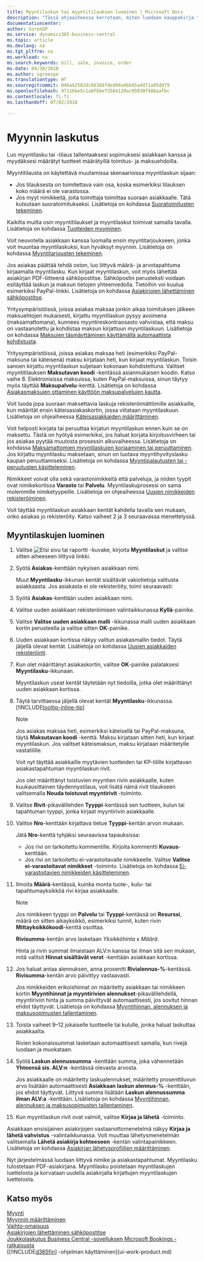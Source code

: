 ```yaml
---
title: Myyntilaskun tai myyntitilauksen luominen | Microsoft Docs
description: "Tässä ohjeaiheessa kerrotaan, miten luodaan kauppakirja tai myyntilasku tai myyntitilaus kirjaamaan asiakkaan kanssa tehty sopimus tuotteiden myynnistä tietyin ehdoin."
documentationcenter: 
author: SorenGP
ms.service: dynamics365-business-central
ms.topic: article
ms.devlang: na
ms.tgt_pltfrm: na
ms.workload: na
ms.search.keywords: bill, sale, invoice, order
ms.date: 04/30/2018
ms.author: sgroespe
ms.translationtype: HT
ms.sourcegitcommit: 046a42582dc66368fded90a4bb45add71a95d979
ms.openlocfilehash: 97116be5c1a0fbbef2564120ac95030f488aafbc
ms.contentlocale: fi-fi
ms.lasthandoff: 07/02/2018

---
```

# <a name="invoice-sales"></a>Myynnin laskutus
Luo myyntilasku tai -tilaus tallentaaksesi sopimuksesi asiakkaan kanssa ja myydäksesi määrätyt tuotteet määrätyillä toimitus- ja maksuehdoilla.  

Myyntitilausta on käytettävä muutamissa skenaarioissa myyntilaskun sijaan:  

* Jos tilauksesta on toimitettava vain osa, koska esimerkiksi tilauksen koko määrä ei ole varastossa.  
* Jos myyt nimikkeitä, joita toimittaja toimittaa suoraan asiakkaalle. Tätä kutsutaan suoratoimitukseksi. Lisätietoja on kohdassa [Suoratoimitusten tekeminen](sales-how-drop-shipment.md).  

Kaikilta muilta osin myyntitilaukset ja myyntilaskut toimivat samalla tavalla. Lisätietoja on kohdassa [Tuotteiden myyminen](sales-how-sell-products.md).

Voit neuvotella asiakkaan kanssa luomalla ensin myyntitarjoukseen, jonka voit muuntaa myyntilaskuksi, kun hyväksyt myynnin. Lisätietoja on kohdassa [Myyntitarjousten tekeminen](sales-how-make-offers.md).

Jos asiakas päättää tehdä oston, luo liittyvä määrä- ja arvotapahtuma kirjaamalla myyntilasku. Kun kirjaat myyntilaskun, voit myös lähettää asiakirjan PDF-liitteenä sähköpostitse. Sähköpostin perusteksti voidaan esitäyttää laskun ja maksun tietojen yhteenvedolla. Tietoihin voi kuulua esimerkiksi PayPal-linkki. Lisätietoja on kohdassa [Asiakirjojen lähettäminen sähköpostitse](ui-how-send-documents-email.md).

Yritysympäristöissä, joissa asiakas maksaa jonkin aikaa toimituksen jälkeen maksuehtojen mukaisesti, kirjattu myyntilaskun pysyy avoimena (maksamattomana), kunnees myyntireskontraosasto vahvistaa, että maksu on vastaanotettu ja kohdistaa maksun kirjattuun myyntilaskuun. Lisätietoja on kohdassa [Maksujen täsmäyttäminen käyttämällä automaattista kohdistusta](receivables-how-reconcile-payments-auto-application.md).

Yritysympäristöissä, joissa asiakas maksaa heti (esimerkiksi PayPal-maksuna tai käteisenä) maksu kirjataan heti, kun kirjaat myyntilaskun. Toisin sanoen kirjattu myyntilaskun suljetaan kokonaan kohdistettuna. Valitset myyntitilauksen **Maksutavan koodi** -kentässä asianmukaisen koodin. Katso vaihe 8. Elektronisissa maksuissa, kuten PayPal-maksuissa, sinun täytyy myös täyttää **Maksupalvelu**-kenttä. Lisätietoja on kohdassa [Asiakasmaksujen ottaminen käyttöön maksupalvelujen kautta](sales-how-enable-payment-service-extensions.md).

Voit luoda jopa suoraan maksettavia laskuja rekisteröimättömille asiakkaille, kun määrität ensin käteisasiakaskortin, jossa viitataan myyntilaskuun. Lisätietoja on ohjeaiheessa [Käteisasiakkaiden määrittäminen](finance-how-to-set-up-cash-customers.md).  

Voit helposti korjata tai peruuttaa kirjatun myyntilaskun ennen kuin se on maksettu. Tästä on hyötyä esimerkiksi, jos haluat korjata kirjoitusvirheen tai jos asiakas pyytää muutosta prosessin alkuvaiheessa. Lisätietoja on kohdassa [Maksamattomien myyntilaskujen korjaaminen tai peruuttaminen](sales-how-correct-cancel-sales-invoice.md). Jos kirjattu myyntilasku maksetaan, sinun on luotava myyntihyvityslasku kaupan peruuttamiseksi. Lisätietoja on kohdassa [Myyntipalautusten tai -peruutusten käsitteleminen](sales-how-process-sales-returns-cancellations.md).

Nimikkeet voivat olla sekä varastonimikkeitä että palveluja, ja niiden tyypit ovat nimikekortissa **Varasto** tai **Palvelu**. Myyntilaskuprosessi on sama molemmille nimiketyypeille. Lisätietoja on ohjeaiheessa [Uusien nimikkeiden rekisteröiminen](inventory-how-register-new-items.md).

Voit täyttää myyntilaskun asiakkaan kentät kahdella tavalla sen mukaan, onko asiakas jo rekisteröity. Katso vaiheet 2 ja 3 seuraavassa menettelyssä.

## <a name="to-create-a-sales-invoice"></a>Myyntilaskujen luominen
1. Valitse ![Etsi sivu tai raportti](media/ui-search/search_small.png "Etsi sivu tai raportti -kuvake") -kuvake, kirjoita **Myyntilaskut** ja valitse sitten aiheeseen liittyvä linkki.  
2. Syötä **Asiakas**-kenttään nykyisen asiakkaan nimi.

   Muut **Myyntilasku**-ikkunan kentät sisältävät vakiotietoja valitusta asiakkaasta. Jos asiakasta ei ole rekisteröity, toimi seuraavasti:
3. Syötä **Asiakas**-kenttään uuden asiakkaan nimi.
4. Valitse uuden asiakkaan rekisteröimisen valintaikkunassa **Kyllä**-painike.
5. Valitse **Valitse uuden asiakkaan malli** -ikkunassa malli uuden asiakkaan kortin perusteella ja valitse sitten **OK**-painike.
6. Uuden asiakkaan kortissa näkyy valitun asiakasmallin tiedot. Täytä jäljellä olevat kentät. Lisätietoja on kohdassa [Uusien asiakkaiden rekisteröinti](sales-how-register-new-customers.md).  
7. Kun olet määrittänyt asiakaskortin, valitse **OK**-painike palataksesi **Myyntilasku**-ikkunaan.

   Myyntilaskun useat kentät täytetään nyt tiedoilla, jotka olet määrittänyt uuden asiakkaan kortissa.  
8. Täytä tarvittaessa jäljellä olevat kentät **Myyntilasku**-ikkunassa. [!INCLUDE[tooltip-inline-tip](includes/tooltip-inline-tip_md.md)]

    > [!NOTE]  
    > Jos asiakas maksaa heti, esimerkiksi käteisellä tai PayPal-maksuna, täytä **Maksutavan koodi** -kenttä. Maksu kirjataan sitten heti, kun kirjaat myyntilaskun. Jos valitset käteismaksun, maksu kirjataan määritetylle vastatilille.

    Voit nyt täyttää asiakkaille myytävien tuotteiden tai KP-tilille kirjattavan asiakastapahtuman myyntilaskun rivit.   

    Jos olet määrittänyt toistuvien myyntien rivin asiakkaalle, kuten kuukausittainen täydennystilaus, voit lisätä nämä rivit tilaukseen valitsemalla **Nouda toistuvat myyntirivit** -toiminto.  
9. Valitse **Rivit**-pikavälilehden **Tyyppi**-kentässä sen tuotteen, kulun tai tapahtuman tyyppi, jonka kirjaat myyntirivin asiakkaalle.
10. Valitse **Nro**-kenttään kirjattava tietue **Tyyppi**-kentän arvon mukaan.

    Jätä **Nro**-kenttä tyhjäksi seuraavissa tapauksissa:

    * Jos rivi on tarkoitettu kommentille. Kirjoita kommentti **Kuvaus**-kenttään.
    * Jos rivi on tarkoitettu ei-varastoitavalle nimikkeelle. Valitse **Valitse ei-varastoitavat nimikkeet** -toiminto. Lisätietoja on kohdassa [Ei-varastoitavien nimikkeiden käsitteleminen](inventory-how-work-nonstock-items.md).

11. Ilmoita **Määrä**-kentässä, kuinka monta tuote-, kulu- tai tapahtumayksikköä rivi kirjaa asiakkaalle.  

    > [!NOTE]  
    >   Jos nimikkeen tyyppi on **Palvelu** tai **Tyyppi**-kentässä on **Resurssi**, määrä on sitten aikayksikkö, esimerkiksi tunnit, kuten rivin **Mittayksikkökoodi**-kenttä osoittaa.  

    **Rivisumma**-kentän arvo lasketaan *Yksikköhinta* x *Määrä*.  

    Hinta ja rivin summat ilmaistaan ALV:n kanssa tai ilman sitä sen mukaan, mitä valitsit **Hinnat sisältävät verot** -kenttään asiakkaan kortissa.  
12. Jos haluat antaa alennuksen, anna prosentti **Rivialennus-%**-kentässä. **Rivisumma**-kentän arvo päivittyy vastaavasti.  

    Jos nimikkeiden erikoishinnat on määritetty asiakkaan tai nimikkeen kortin **Myyntihinnat ja myyntirivien alennukset**-pikavälilehdellä, myyntiriviin hinta ja summa päivittyvät automaattisesti, jos sovitut hinnan ehdot täyttyvät. Lisätietoja on kohdassa [Myyntihinnan, alennuksen ja maksusopimusten tallentaminen](sales-how-record-sales-price-discount-payment-agreements.md).  
13. Toista vaiheet 9–12 jokaiselle tuotteelle tai kululle, jonka haluat laskuttaa asiakkaalta.  

    Rivien kokonaissummat lasketaan automaattisesti samalla, kun rivejä luodaan ja muokataan.  
14. Syötä **Laskun alennussumma** -kenttään summa, joka vähennetään **Yhteensä sis. ALV:n** -kentässä olevasta arvosta.

    Jos asiakkaalle on määritetty laskualennukset, määritetty prosenttiluvun arvo lisätään automaattisesti **Asiakkaan laskun alennus-%** -kenttään, jos ehdot täyttyvät. Liittyvä summa lisätään **Laskun alennussumma ilman ALV:a** -kenttään. Lisätietoja on kohdassa [Myyntihinnan, alennuksen ja maksusopimusten tallentaminen](sales-how-record-sales-price-discount-payment-agreements.md).  
15. Kun myyntilaskun rivit ovat valmiit, valitse **Kirjaa ja lähetä** -toiminto.  

Asiakkaan ensisijainen asiakirjojen vastaanottomenetelmä näkyy **Kirjaa ja lähetä vahvistus** -valintaikkunassa. Voit muuttaa lähetysmenetelmän valitsemalla **Lähetä asiakirja kohteeseen** -kentän valintapainikkeen. Lisätietoja on kohdassa [Asiakirjan lähetysprofiilien määrittäminen](sales-how-setup-document-send-profiles.md).

Nyt järjestelmässä luodaan liittyvä nimike ja asiakastapahtumat. Myyntilasku tulostetaan PDF-asiakirjana. Myyntilasku poistetaan myyntilaskujen luettelosta ja korvataan uudella asiakirjalla kirjattujen myyntilaskujen luettelosta.

## <a name="see-also"></a>Katso myös
[Myynti](sales-manage-sales.md)  
[Myynnin määrittäminen](sales-setup-sales.md)  
[Vaihto-omaisuus](inventory-manage-inventory.md)  
[Asiakirjojen lähettäminen sähköpostitse](ui-how-send-documents-email.md)  
[Joukkolaskutus Business Central -sovelluksen Microsoft Bookings -ratkaisusta ](finance-bookings.md)  
[[!INCLUDE[d365fin](includes/d365fin_md.md)] -ohjelman käyttäminen](ui-work-product.md)

